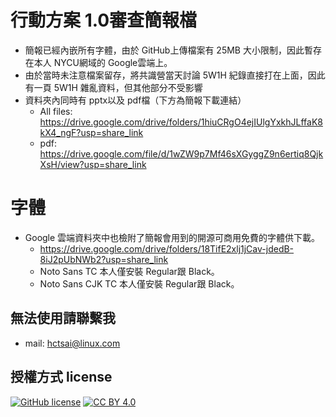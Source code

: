 # 行動方案 1.0審查簡報檔
- 簡報已經內嵌所有字體，由於 GitHub上傳檔案有 25MB 大小限制，因此暫存在本人 NYCU網域的 Google雲端上。
- 由於當時未注意檔案留存，將共識營當天討論 5W1H 紀錄直接打在上面，因此有一頁 5W1H 雜亂資料，但其他部分不受影響
- 資料夾內同時有 pptx以及 pdf檔（下方為簡報下載連結）
  - All files: https://drive.google.com/drive/folders/1hiuCRgO4ejIUlgYxkhJLffaK8kX4_ngF?usp=share_link
  - pdf: https://drive.google.com/file/d/1wZW9p7Mf46sXGyggZ9n6ertiq8QjkXsH/view?usp=share_link
# 字體
- Google 雲端資料夾中也檢附了簡報會用到的開源可商用免費的字體供下載。
  - https://drive.google.com/drive/folders/18TifE2xlj1jCav-jdedB-8iJ2pUbNWb2?usp=share_link
  - Noto Sans TC 本人僅安裝 Regular跟 Black。
  - Noto Sans CJK TC 本人僅安裝 Regular跟 Black。
## 無法使用請聯繫我
- mail: hctsai@linux.com
## 授權方式 license
[![GitHub license](https://img.shields.io/badge/license-MIT-blue.svg)](https://raw.githubusercontent.com/kkdai/youtube/master/LICENSE)
[![CC BY 4.0](https://img.shields.io/badge/License-CC%20BY%204.0-lightgrey.svg)](http://creativecommons.org/licenses/by/4.0/)
